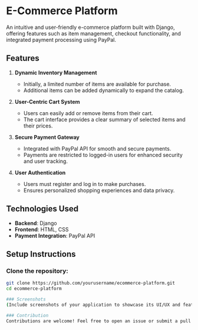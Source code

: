 # E-Commerce Platform  

An intuitive and user-friendly e-commerce platform built with Django, offering features such as item management, checkout functionality, and integrated payment processing using PayPal.  

## Features  

1. **Dynamic Inventory Management**  
   - Initially, a limited number of items are available for purchase.  
   - Additional items can be added dynamically to expand the catalog.  

2. **User-Centric Cart System**  
   - Users can easily add or remove items from their cart.  
   - The cart interface provides a clear summary of selected items and their prices.  

3. **Secure Payment Gateway**  
   - Integrated with PayPal API for smooth and secure payments.  
   - Payments are restricted to logged-in users for enhanced security and user tracking.  

4. **User Authentication**  
   - Users must register and log in to make purchases.  
   - Ensures personalized shopping experiences and data privacy.  

## Technologies Used  

- **Backend**: Django  
- **Frontend**: HTML, CSS  
- **Payment Integration**: PayPal API  

## Setup Instructions  

### Clone the repository:  
```bash
git clone https://github.com/yourusername/ecommerce-platform.git  
cd ecommerce-platform  

### Screenshots
(Include screenshots of your application to showcase its UI/UX and features.)

### Contribution
Contributions are welcome! Feel free to open an issue or submit a pull request.
